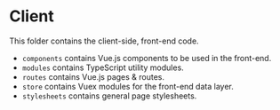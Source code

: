 # Client
This folder contains the client-side, front-end code.
- `components` contains Vue.js components to be used in the front-end.
- `modules` contains TypeScript utility modules.
- `routes` contains Vue.js pages & routes.
- `store` contains Vuex modules for the front-end data layer.
- `stylesheets` contains general page stylesheets.